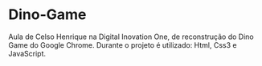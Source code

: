 # Dino-Game
Aula de Celso Henrique na Digital Inovation One, de reconstrução do Dino Game do Google Chrome. Durante o projeto é utilizado: Html, Css3 e JavaScript.
